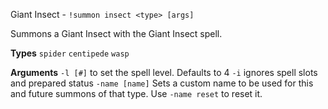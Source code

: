 Giant Insect - `!summon insect <type> [args]` 

Summons a Giant Insect with the Giant Insect spell.
 
**Types**
`spider`
`centipede`
`wasp`

**Arguments**
`-l [#]` to set the spell level. Defaults to 4
`-i` ignores spell slots and prepared status
`-name [name]` Sets a custom name to be used for this and future summons of that type. Use `-name reset` to reset it.
